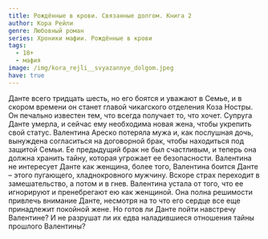 ```yaml
---
title: Рождённые в крови. Связанные долгом. Книга 2
author: Кора Рейли
genre: Любовный роман
series: Хроники мафии. Рождённые в крови
tags:
  - 18+
  - мафия
image: /img/kora_rejli__svyazannye_dolgom.jpeg
have: true
---
```

Данте всего тридцать шесть, но его боятся и уважают в Семье, и в скором времени он станет главой чикагского отделения Коза Ностры. Он печально известен тем, что всегда получает то, что хочет. Супруга Данте умерла, и сейчас ему необходима новая жена, чтобы укрепить свой статус. Валентина Ареско потеряла мужа и, как послушная дочь, вынуждена согласиться на договорной брак, чтобы находиться под защитой Семьи. Ее предыдущий брак не был счастливым, и теперь она должна хранить тайну, которая угрожает ее безопасности. Валентина не интересует Данте как женщина, более того, Валентина боится Данте – этого пугающего, хладнокровного мужчину. Вскоре страх переходит в замешательство, а потом и в гнев. Валентина устала от того, что ее игнорируют и пренебрегают ею как женщиной. Она полна решимости привлечь внимание Данте, несмотря на то что его сердце все еще принадлежит покойной жене. Но готов ли Данте пойти навстречу Валентине? И не разрушат ли их едва наладившиеся отношения тайны прошлого Валентины?